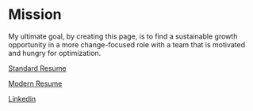 # Mission

My ultimate goal, by creating this page, is to find a sustainable growth opportunity in a more change-focused role with a team that is motivated and hungry for optimization. 

[Standard Resume](Résumé/Standard.pdf)

[Modern Resume](Résumé/Modern.pdf)

[Linkedin](https://www.linkedin.com/in/rabracho/)
